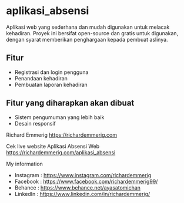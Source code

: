 # aplikasi_absensi

Aplikasi web yang sederhana dan mudah digunakan untuk melacak kehadiran. Proyek ini bersifat open-source dan gratis untuk digunakan, dengan syarat memberikan penghargaan kepada pembuat aslinya.

## Fitur

- Registrasi dan login pengguna
- Penandaan kehadiran
- Pembuatan laporan kehadiran

## Fitur yang diharapkan akan dibuat

- Sistem pengumuman yang lebih baik
- Desain responsif

Richard Emmerig
https://richardemmerig.com

Cek live website Aplikasi Absensi Web
https://richardemmerig.com/aplikasi_absensi

My information

- Instagram : https://www.instagram.com/richardemmerig
- Facebook : https://www.facebook.com/richardemmerig99/
- Behance : https://www.behance.net/ayasatomichan
- LinkedIn : https://www.linkedin.com/in/richardemmerig/
